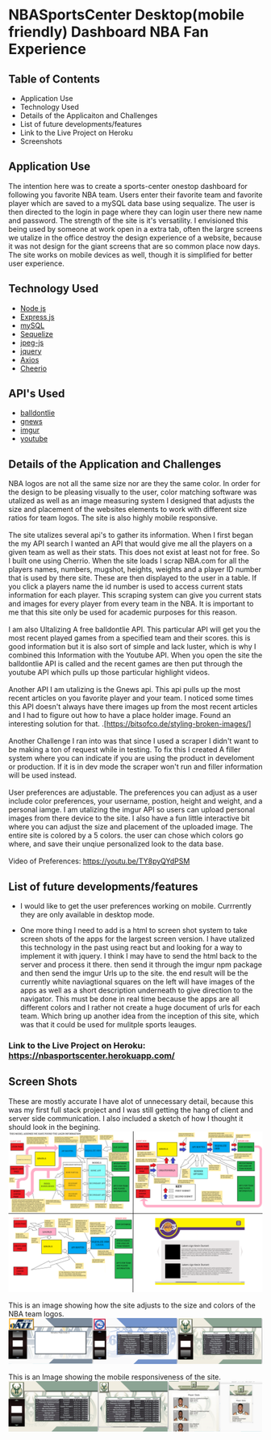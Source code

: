 # NBASportsCenter Desktop(mobile friendly) Dashboard NBA Fan Experience

## Table of Contents

* Application Use
* Technology Used
* Details of the Applicaiton and Challenges
* List of future developments/features
* Link to the Live Project on Heroku
* Screenshots

## Application Use
The intention here was to create a sports-center onestop dashboard for following you favorite NBA team. Users enter their favorite team and favorite player which are saved to a mySQL data base using sequalize. The user is then directed to the login in page where they can login user there new name and password. The strength of the site is it's versatility. I envisioned this being used by someone at work open in a extra tab, often the largre screens we utalize in the office destroy the design experience of a website, because it was not design for the giant screens that are so common place now days. The site works on mobile devices as well, though it is simplified for better user experience.

## Technology Used

* [Node js](https://nodejs.org/en/)
* [Express js](https://expressjs.com/)
* [mySQL](https://www.mysql.com/)
* [Sequelize](https://sequelize.org/)
* [jpeg-js](https://www.npmjs.com/package/jpeg-js)
* [jquery](https://jquery.com/)
* [Axios](https://www.axios.com/)
* [Cheerio](https://www.npmjs.com/package/cheerio)

## API's Used
* [balldontlie](https://www.balldontlie.io/#introduction)
* [gnews](https://gnews.io/docs/v3#introduction)
* [imgur](https://api.imgur.com/)
* [youtube](https://developers.google.com/youtube/v3)


## Details of the Application and Challenges
 NBA logos are not all the same size nor are they the same color. In order for the design to be pleasing visually to the user, color matching software was utalized as well as an image measuring system I designed that adjusts the size and placement of the websites elements to work with different size ratios for team logos.  The site is also highly mobile responsive. 
 <br>
  <br>
 The site utalizes several api's to gather its information. When I first began the my API search I wanted an API that would give me all the players on a given team as well as their stats. This does not exist at least not for free. So I built one using Cherrio. When the site loads I scrap NBA.com for all the players names, numbers, mugshot, heights, weights and a player ID number that is used by there site. These are then displayed to the user in a table. If you click a players name the id number is used to access current stats information for each player. This scraping system can give you current stats and images for every player from every team in the NBA. It is important to me that this site only be used for academic purposes for this reason. 
  <br>
   <br>
 I am also Ultalizing A free balldontlie API. This particular API will get you the most recent played games from a specified team and their scores. this is good information but it is also sort of simple and lack luster, which is why I combined this Information with the Youtube API. When you open the site the balldontlie API is called and the recent games are then put through the youtube API which pulls up those particular highlight videos. 
 <br>
   <br>
Another API I am utalizing is the Gnews api. This api pulls up the most recent articles on you favorite player and your team. I noticed some times this API doesn't always have there images up from the most recent articles and I had to figure out how to have a place holder image. Found an interesting solution for that. .[https://bitsofco.de/styling-broken-images/]
    <br>
   <br>
Another Challenge I ran into was that since I used a scraper I didn't want to be making a ton of request while in testing. To fix this I created A filler system where you can indicate if you are using the product in develoment or production. If it is in dev mode the scraper won't run and filler information will be used instead. 
    <br>
   <br>
User preferences are adjustable. The preferences you can adjust as a user include color preferences, your username, postion, height and weight, and a personal iamge. I am utalizing the imgur API so users can upload personal images from there device to the site. I also have a fun little interactive bit where you can adjust the size and placement of the uploaded image. The entire site is colored by a 5 colors. the user can chose which colors go where, and save their unqiue personalized look to the data base.  
<br>
Video of Preferences: https://youtu.be/TY8pyQYdPSM

## List of future developments/features
* I would like to get the user preferences working on mobile. Currrently they are only available in desktop mode. 

* One more thing I need to add is a html to screen shot system to take screen shots of the apps for the largest screen version. I have utalized this technology in the past using react but and looking for a way to implement it with jquery. I think I may have to send the html back to the server and process it there. then send it through the imgur npm package and then send the imgur Urls up to the site. the end result will be the currently white naviagtional squares on the left will have images of the apps as well as a short description underneath to give direction to the navigator. This must be done in real time because the apps are all different colors and I rather not create a huge document of urls for each team. Which bring up another idea from the inception of this site, which was that it could be used for mulitple sports leauges.


### Link to the Live Project on Heroku: https://nbasportscenter.herokuapp.com/

 
## Screen Shots
These are mostly accurate I have alot of unnecessary detail, because this was my first full stack project and I was still getting the hang of client and server side communication. I also included a sketch of how I thought it should look in the begining. 
![](gitreadMeImages/flowcharts.png)

This is an image showing how the site adjusts to the size and colors of the NBA team logos.
![](gitreadMeImages/imagesizeadjustments.png)

This is an Image showing the mobile responsiveness of the site.
![](gitreadMeImages/mobileresposiveness.png) 
